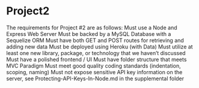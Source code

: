 # Project2

The requirements for Project #2 are as follows:
Must use a Node and Express Web Server
Must be backed by a MySQL Database with a Sequelize ORM 
Must have both GET and POST routes for retrieving and adding new data
Must be deployed using Heroku (with Data)
Must utilize at least one new library, package, or technology that we haven’t discussed
Must have a polished frontend / UI
Must have folder structure that meets MVC Paradigm
Must meet good quality coding standards (indentation, scoping, naming)
Must not expose sensitive API key information on the server, see Protecting-API-Keys-In-Node.md in the supplemental folder

